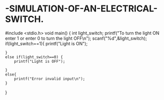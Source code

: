 # -SIMULATION-OF-AN-ELECTRICAL-SWITCH.

#include <stdio.h>
void main() {
    int light_switch;
    printf("To turn the light ON enter 1 or enter 0 to turn the light OFF\n");
    scanf("%d",&light_switch);
    if(light_switch==1){
        printf("Light is ON");
    
    }
    else if(light_switch==0) {
        printf("Light is OFF");

    }
    else{
        printf("Error invalid input\n");
    }
}
